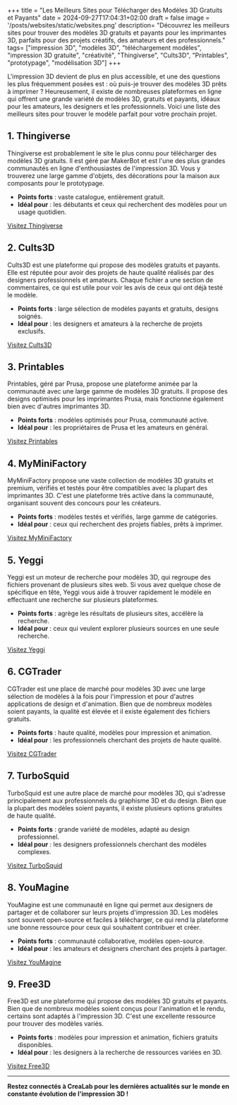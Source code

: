 +++
title = "Les Meilleurs Sites pour Télécharger des Modèles 3D Gratuits et Payants"
date = 2024-09-27T17:04:31+02:00
draft = false
image = '/posts/websites/static/websites.png'
description= "Découvrez les meilleurs sites pour trouver des modèles 3D gratuits et payants pour les imprimantes 3D, parfaits pour des projets créatifs, des amateurs et des professionnels." 
tags= ["impression 3D", "modèles 3D", "téléchargement modèles", "impression 3D gratuite", "créativité", "Thingiverse", "Cults3D", "Printables", "prototypage", "modélisation 3D"] 
+++

L'impression 3D devient de plus en plus accessible, et une des questions les plus fréquemment posées est : où puis-je trouver des modèles 3D prêts à imprimer ? Heureusement, il existe de nombreuses plateformes en ligne qui offrent une grande variété de modèles 3D, gratuits et payants, idéaux pour les amateurs, les designers et les professionnels. Voici une liste des meilleurs sites pour trouver le modèle parfait pour votre prochain projet.

## 1. **Thingiverse**
Thingiverse est probablement le site le plus connu pour télécharger des modèles 3D gratuits. Il est géré par MakerBot et est l'une des plus grandes communautés en ligne d'enthousiastes de l'impression 3D. Vous y trouverez une large gamme d'objets, des décorations pour la maison aux composants pour le prototypage.

- **Points forts** : vaste catalogue, entièrement gratuit.
- **Idéal pour** : les débutants et ceux qui recherchent des modèles pour un usage quotidien.

[Visitez Thingiverse](https://www.thingiverse.com)

## 2. **Cults3D**
Cults3D est une plateforme qui propose des modèles gratuits et payants. Elle est réputée pour avoir des projets de haute qualité réalisés par des designers professionnels et amateurs. Chaque fichier a une section de commentaires, ce qui est utile pour voir les avis de ceux qui ont déjà testé le modèle.

- **Points forts** : large sélection de modèles payants et gratuits, designs soignés.
- **Idéal pour** : les designers et amateurs à la recherche de projets exclusifs.

[Visitez Cults3D](https://www.cults3d.com)

## 3. **Printables**
Printables, géré par Prusa, propose une plateforme animée par la communauté avec une large gamme de modèles 3D gratuits. Il propose des designs optimisés pour les imprimantes Prusa, mais fonctionne également bien avec d'autres imprimantes 3D.

- **Points forts** : modèles optimisés pour Prusa, communauté active.
- **Idéal pour** : les propriétaires de Prusa et les amateurs en général.

[Visitez Printables](https://www.printables.com)

## 4. **MyMiniFactory**
MyMiniFactory propose une vaste collection de modèles 3D gratuits et premium, vérifiés et testés pour être compatibles avec la plupart des imprimantes 3D. C'est une plateforme très active dans la communauté, organisant souvent des concours pour les créateurs.

- **Points forts** : modèles testés et vérifiés, large gamme de catégories.
- **Idéal pour** : ceux qui recherchent des projets fiables, prêts à imprimer.

[Visitez MyMiniFactory](https://www.myminifactory.com)

## 5. **Yeggi**
Yeggi est un moteur de recherche pour modèles 3D, qui regroupe des fichiers provenant de plusieurs sites web. Si vous avez quelque chose de spécifique en tête, Yeggi vous aide à trouver rapidement le modèle en effectuant une recherche sur plusieurs plateformes.

- **Points forts** : agrège les résultats de plusieurs sites, accélère la recherche.
- **Idéal pour** : ceux qui veulent explorer plusieurs sources en une seule recherche.

[Visitez Yeggi](https://www.yeggi.com)

## 6. **CGTrader**
CGTrader est une place de marché pour modèles 3D avec une large sélection de modèles à la fois pour l'impression et pour d'autres applications de design et d'animation. Bien que de nombreux modèles soient payants, la qualité est élevée et il existe également des fichiers gratuits.

- **Points forts** : haute qualité, modèles pour impression et animation.
- **Idéal pour** : les professionnels cherchant des projets de haute qualité.

[Visitez CGTrader](https://www.cgtrader.com)

## 7. **TurboSquid**
TurboSquid est une autre place de marché pour modèles 3D, qui s'adresse principalement aux professionnels du graphisme 3D et du design. Bien que la plupart des modèles soient payants, il existe plusieurs options gratuites de haute qualité.

- **Points forts** : grande variété de modèles, adapté au design professionnel.
- **Idéal pour** : les designers professionnels cherchant des modèles complexes.

[Visitez TurboSquid](https://www.turbosquid.com)

## 8. **YouMagine**
YouMagine est une communauté en ligne qui permet aux designers de partager et de collaborer sur leurs projets d'impression 3D. Les modèles sont souvent open-source et faciles à télécharger, ce qui rend la plateforme une bonne ressource pour ceux qui souhaitent contribuer et créer.

- **Points forts** : communauté collaborative, modèles open-source.
- **Idéal pour** : les amateurs et designers cherchant des projets à partager.

[Visitez YouMagine](https://www.youmagine.com)

## 9. **Free3D**
Free3D est une plateforme qui propose des modèles 3D gratuits et payants. Bien que de nombreux modèles soient conçus pour l'animation et le rendu, certains sont adaptés à l'impression 3D. C'est une excellente ressource pour trouver des modèles variés.

- **Points forts** : modèles pour impression et animation, fichiers gratuits disponibles.
- **Idéal pour** : les designers à la recherche de ressources variées en 3D.

[Visitez Free3D](https://www.free3d.com)

---

**Restez connectés à CreaLab pour les dernières actualités sur le monde en constante évolution de l'impression 3D !**
